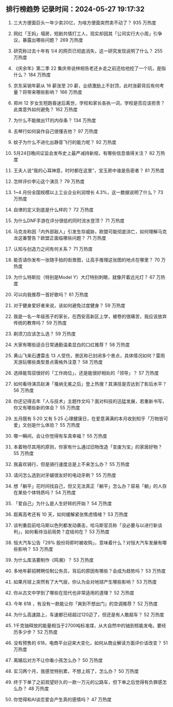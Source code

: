 
## 排行榜趋势 记录时间：2024-05-27 19:17:32
  
  1. 三大方便面巨头一年少卖20亿，为啥方便面突然卖不动了？ 935 万热度
    
  2. 网红「王妈」塌房，短剧共情打工人，现实却因其「公司实行大小周」引争议，暴露出哪些问题？ 269 万热度
    
  3. 研究称过去十年有 1/4 的网页已彻底消失，这一研究发现说明了什么？ 255 万热度
    
  4. 《庆余年》第二季 22 集庆帝说林相告老还乡走之前还给他挖了一个坑，是指什么？ 184 万热度
    
  5. 京东采销年薪从 16 薪涨至 20 薪，业绩激励上不封顶，此时涨薪背后有何考量？将带来哪些影响？ 166 万热度
    
  6. 郑州 12 岁女生短跑昏迷后离世，学校和家长各执一词，学校是否应该担责？此类意外如何避免？ 162 万热度
    
  7. 为什么不能做出1T的内存条？ 134 万热度
    
  8. 去琴行如何装作自己很懂吉他？ 97 万热度
    
  9. 蚊子为什么不进化出静音飞行的能力呢？ 92 万热度
    
  10. 5月24日晚间证监会发布史上最严减持新规，有哪些信息值得关注？ 82 万热度
    
  11. 王夫人说“我的心耳神意，时时都在这里”，宝玉房中谁是告密者？ 81 万热度
    
  12. 怎样评价李沁这个演员？ 79 万热度
    
  13. 1~4 月份全国规模以上工业企业利润增长 4.3%，这一数据说明了什么？ 73 万热度
    
  14. 自律的定义到底是什么样的？ 72 万热度
    
  15. 为什么DNF手游在评分很低的同时流水登顶？ 71 万热度
    
  16. 马克龙称因「内外部敌人」引发生存威胁，欧盟可能彻底消亡，如何理解马克龙这番警告？欧盟正面临哪些问题？ 71 万热度
    
  17. 认知与创造力之间有何关系？ 71 万热度
    
  18. 能否请你发布一张随手拍的街景图，让高手推理这张图的地点在哪里？ 70 万热度
    
  19. 为什么特斯拉（特别是Model Y）大灯特别刺眼，就像开着远光灯？ 67 万热度
    
  20. 可以向我推荐一首好歌吗？ 61 万热度
    
  21. 对于健身爱好者来说，该如何避免过度健身？ 59 万热度
    
  22. 我是一名一年级孩子的家长，在西安高新区上学，被卷的很痛苦，我应该放弃传统的教育吗？ 59 万热度
    
  23. 剃须刀应该怎么选？ 59 万热度
    
  24. 大家有哪些适合日常通勤温柔显白的口红推荐？ 58 万热度
    
  25. 黄山飞来石遭雷击 13 人受伤，景区称已封闭多个景点，具体情况如何？雷雨天游玩哪些类型景点需格外注意？ 58 万热度
    
  26. 选择能驾驭很好的「工作岗位」，还是能很好相处的「领导」？ 57 万热度
    
  27. 如何看待演员赵涛「戛纳无冕之后」登上热搜？其演技是否达到了影后水平？ 56 万热度
    
  28. 你还记得去年「人与技术」主题作文吗？面对科技的迅猛发展，若重新书写，你又有哪些新的体会？ 55 万热度
    
  29. 五月既有 5·20 又有 5·25 心理健康日，在爱意满满的本月收到知乎「万物皆可爱」文创是什么体验？ 55 万热度
    
  30. 哪一瞬间，会让你觉得有车真幸福？ 55 万热度
    
  31. 本着物尽其用的原则，你家有什么通过旧物改造「变废为宝」的家居好物？ 55 万热度
    
  32. 我喜欢骑行，但是骑行速度总是上不来怎么办？ 55 万热度
    
  33. 请问怎么选到对牙龈很友好的电动牙刷？ 55 万热度
    
  34. 想「躺平」花时间找自己，但又无法真正「躺平」怎么办？容易「躺」的人存在某些个体特质吗？ 54 万热度
    
  35. 「爱自己」为什么是人生好转的开始？ 54 万热度
    
  36. 距离高考还有 10 天，如何缓解紧张焦虑情绪？ 53 万热度
    
  37. 谈判重启前哈马斯以色列都发动袭击，哈马斯官员称「没必要与以进行新谈判」，如何看待当前局势？症结何在？ 53 万热度
    
  38. 恒大汽车公告「29% 股份将即时被收购」，意味着什么？对恒大汽车发展有哪些影响？ 53 万热度
    
  39. 为什么库洛要制作《鸣潮》？ 53 万热度
    
  40. 多地年薪招聘聘任制公务员，背后的原因有哪些？会成为趋势吗？ 53 万热度
    
  41. 如果月球上突然有了大气层，你认为会对地球产生哪些影响？ 53 万热度
    
  42. 你从古文中学到了哪些在现代也非常适用的道理？ 52 万热度
    
  43. 今年 618 ，有没有一款能让你「爽到不想出门」的空调推荐？ 52 万热度
    
  44. 为什么高速路上，车速都已经超过120迈了，但还是有人敢超车？ 52 万热度
    
  45. 1千克铀释放的能量相当于2700吨标准煤，从大自然中的铀到核能发电，要经历多少步？ 52 万热度
    
  46. 没有预售的 618，电商平台迎来大变化，如何从商业解读方面评价该改变？ 51 万热度
    
  47. 离婚后对方不让你看小孩怎么办？ 50 万热度
    
  48. 实习两个月，我感觉特别累，不想上班了，怎么办？ 50 万热度
    
  49. 终于下单了之前观望好久的一款一万元的公路车，但下单之后觉得有负罪感怎么办？ 48 万热度
    
  50. 你觉得和AI谈恋爱会产生真的感情吗？ 47 万热度
    